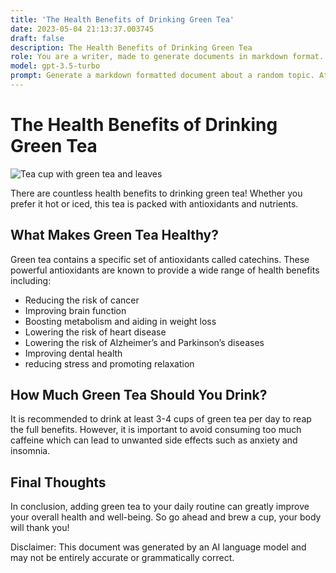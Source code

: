 ```yaml
---
title: 'The Health Benefits of Drinking Green Tea'
date: 2023-05-04 21:13:37.003745
draft: false
description: The Health Benefits of Drinking Green Tea
role: You are a writer, made to generate documents in markdown format. It is very important that all of the documents you generate are in valid markdown format.
model: gpt-3.5-turbo
prompt: Generate a markdown formatted document about a random topic. At the bottom, include a disclaimer explaining that the document was generated by you. The first line of the document should be the title. Make sure that the entire document is in proper markdown format, using a mix of various tags to make the document visually appealing.
---
```


# The Health Benefits of Drinking Green Tea

![Tea cup with green tea and leaves](https://images.unsplash.com/photo-1526318902747-07da2d8ab753?ixlib=rb-1.2.1&auto=format&fit=crop&w=500&q=60)

There are countless health benefits to drinking green tea! Whether you prefer it hot or iced, this tea is packed with antioxidants and nutrients. 

## What Makes Green Tea Healthy?

Green tea contains a specific set of antioxidants called catechins. These powerful antioxidants are known to provide a wide range of health benefits including:

- Reducing the risk of cancer
- Improving brain function 
- Boosting metabolism and aiding in weight loss 
- Lowering the risk of heart disease 
- Lowering the risk of Alzheimer’s and Parkinson’s diseases
- Improving dental health
- reducing stress and promoting relaxation 

## How Much Green Tea Should You Drink?

It is recommended to drink at least 3-4 cups of green tea per day to reap the full benefits. However, it is important to avoid consuming too much caffeine which can lead to unwanted side effects such as anxiety and insomnia. 

## Final Thoughts

In conclusion, adding green tea to your daily routine can greatly improve your overall health and well-being. So go ahead and brew a cup, your body will thank you!

Disclaimer: This document was generated by an AI language model and may not be entirely accurate or grammatically correct.